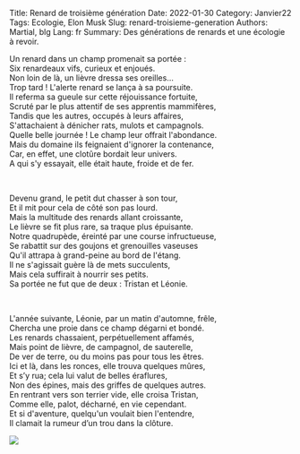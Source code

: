 Title: Renard de troisième génération
Date: 2022-01-30
Category: Janvier22
Tags: Ecologie, Elon Musk
Slug: renard-troisieme-generation
Authors: Martial, blg
Lang: fr
Summary: Des générations de renards et une écologie à revoir.


<div id="left">
<p>
Un renard dans un champ promenait sa portée : <br>
Six renardeaux vifs, curieux et enjoués. <br>
Non loin de là, un lièvre dressa ses oreilles… <br>
Trop tard ! L'alerte renard se lança à sa poursuite. <br>
Il referma sa gueule sur cette réjouissance fortuite, <br>
Scruté par le plus attentif de ses apprentis mammifères, <br>
Tandis que les autres, occupés à leurs affaires, <br>
S'attachaient à dénicher rats, mulots et campagnols. <br>
Quelle belle journée ! Le champ leur offrait l'abondance. <br>
Mais du domaine ils feignaient d'ignorer la contenance, <br>
Car, en effet, une clotûre bordait leur univers. <br>
A qui s'y essayait, elle était haute, froide et de fer. <br>
</p>
<br>
<p>
Devenu grand, le petit dut chasser à son tour,<br>
Et il mit pour cela de côté son pas lourd.  <br>
Mais la multitude des renards allant croissante,    <br>
Le lièvre se fit plus rare, sa traque plus épuisante.   <br>
Notre quadrupède, éreinté par une course infructueuse,  <br>
Se rabattit sur des goujons et grenouilles vaseuses     <br>
Qu'il attrapa à grand-peine au bord de l'étang.     <br>
Il ne s'agissait guère là de mets succulents,   <br>
Mais cela suffirait à nourrir ses petits.   <br>
Sa portée ne fut que de deux : Tristan et Léonie.<br>
</p>
<br>
<p>
L'année suivante, Léonie, par un matin d'automne, frêle,    <br>
Chercha une proie dans ce champ dégarni et bondé.   <br>
Les renards chassaient, perpétuellement affamés,    <br>
Mais point de lièvre, de campagnol, de sauterelle,  <br>
De ver de terre, ou du moins pas pour tous les êtres.   <br>
Ici et là, dans les ronces, elle trouva quelques mûres,     <br>
Et s’y rua; cela lui valut de belles éraflures,     <br>
Non des épines, mais des griffes de quelques autres.     <br>
En rentrant vers son terrier vide, elle croisa Tristan,     <br>
Comme elle, palot, décharné, en vie cependant.   <br>
Et si d'aventure, quelqu'un voulait bien l'entendre,    <br>
Il clamait la rumeur d’un trou dans la clôture.<br>
</p>
</div>
<div id="right">
<img src="images/FOX.png" />
</div>